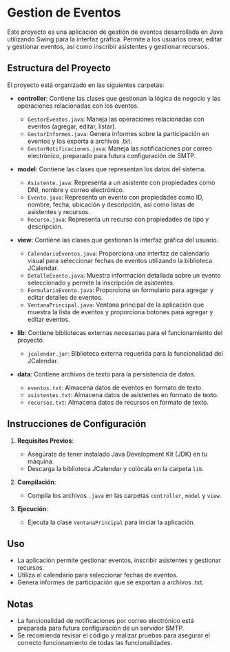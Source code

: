 # Gestion de Eventos

Este proyecto es una aplicación de gestión de eventos desarrollada en Java utilizando Swing para la interfaz gráfica. Permite a los usuarios crear, editar y gestionar eventos, así como inscribir asistentes y gestionar recursos.

## Estructura del Proyecto

El proyecto está organizado en las siguientes carpetas:

- **controller**: Contiene las clases que gestionan la lógica de negocio y las operaciones relacionadas con los eventos.
  - `GestorEventos.java`: Maneja las operaciones relacionadas con eventos (agregar, editar, listar).
  - `GestorInformes.java`: Genera informes sobre la participación en eventos y los exporta a archivos .txt.
  - `GestorNotificaciones.java`: Maneja las notificaciones por correo electrónico, preparado para futura configuración de SMTP.

- **model**: Contiene las clases que representan los datos del sistema.
  - `Asistente.java`: Representa a un asistente con propiedades como DNI, nombre y correo electrónico.
  - `Evento.java`: Representa un evento con propiedades como ID, nombre, fecha, ubicación y descripción, así como listas de asistentes y recursos.
  - `Recurso.java`: Representa un recurso con propiedades de tipo y descripción.

- **view**: Contiene las clases que gestionan la interfaz gráfica del usuario.
  - `CalendarioEventos.java`: Proporciona una interfaz de calendario visual para seleccionar fechas de eventos utilizando la biblioteca JCalendar.
  - `DetalleEvento.java`: Muestra información detallada sobre un evento seleccionado y permite la inscripción de asistentes.
  - `FormularioEvento.java`: Proporciona un formulario para agregar y editar detalles de eventos.
  - `VentanaPrincipal.java`: Ventana principal de la aplicación que muestra la lista de eventos y proporciona botones para agregar y editar eventos.

- **lib**: Contiene bibliotecas externas necesarias para el funcionamiento del proyecto.
  - `jcalendar.jar`: Biblioteca externa requerida para la funcionalidad del JCalendar.

- **data**: Contiene archivos de texto para la persistencia de datos.
  - `eventos.txt`: Almacena datos de eventos en formato de texto.
  - `asistentes.txt`: Almacena datos de asistentes en formato de texto.
  - `recursos.txt`: Almacena datos de recursos en formato de texto.

## Instrucciones de Configuración

1. **Requisitos Previos**:
   - Asegúrate de tener instalado Java Development Kit (JDK) en tu máquina.
   - Descarga la biblioteca JCalendar y colócala en la carpeta `lib`.

2. **Compilación**:
   - Compila los archivos `.java` en las carpetas `controller`, `model` y `view`.

3. **Ejecución**:
   - Ejecuta la clase `VentanaPrincipal` para iniciar la aplicación.

## Uso

- La aplicación permite gestionar eventos, inscribir asistentes y gestionar recursos.
- Utiliza el calendario para seleccionar fechas de eventos.
- Genera informes de participación que se exportan a archivos .txt.

## Notas

- La funcionalidad de notificaciones por correo electrónico está preparada para futura configuración de un servidor SMTP.
- Se recomienda revisar el código y realizar pruebas para asegurar el correcto funcionamiento de todas las funcionalidades.